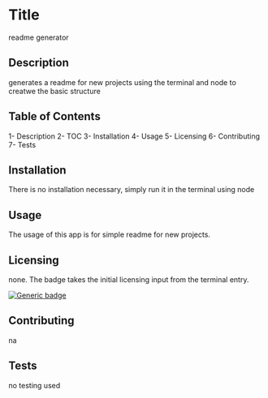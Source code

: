
# Title 
 readme generator 

## Description 
 generates a readme for new projects using the terminal and node to creatwe the basic structure

## Table of Contents 
 1- Description
 2- TOC
 3- Installation
 4- Usage
 5- Licensing
 6- Contributing
 7- Tests

## Installation 
There is no installation necessary, simply run it in the terminal using node 

## Usage 
The usage of this app is for simple readme for new projects.

## Licensing 
none. The badge takes the initial licensing input from the terminal entry.

[![Generic badge](https://img.shields.io/badge/Licensing-none-<COLOR>.svg)](https://shields.io/)
## Contributing 
na 

## Tests 
no testing used 





